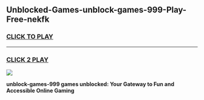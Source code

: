 
## Unblocked-Games-unblock-games-999-Play-Free-nekfk
<h3>
<a href="https://premium76.site?title=unblock-games-999&ref=21A">CLICK TO PLAY</a></h3>
<hr>

<h3>
<a href="https://premium76.site?title=unblock-games-999&ref=21A">CLICK 2 PLAY</a>
  
</h3>

<a href="https://premium76.site?title=unblock-games-999&ref=21A"><img src="https://clearcache.store/games.png"></a>


**unblock-games-999 games unblocked: Your Gateway to Fun and Accessible Online Gaming**
